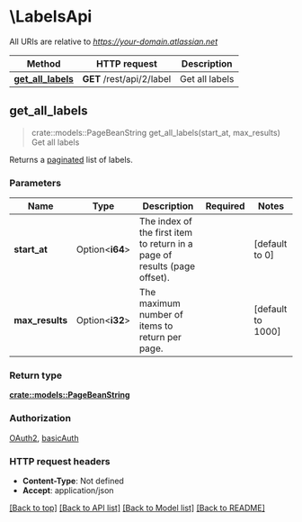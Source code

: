 # \LabelsApi

All URIs are relative to *https://your-domain.atlassian.net*

Method | HTTP request | Description
------------- | ------------- | -------------
[**get_all_labels**](LabelsApi.md#get_all_labels) | **GET** /rest/api/2/label | Get all labels



## get_all_labels

> crate::models::PageBeanString get_all_labels(start_at, max_results)
Get all labels

Returns a [paginated](#pagination) list of labels.

### Parameters


Name | Type | Description  | Required | Notes
------------- | ------------- | ------------- | ------------- | -------------
**start_at** | Option<**i64**> | The index of the first item to return in a page of results (page offset). |  |[default to 0]
**max_results** | Option<**i32**> | The maximum number of items to return per page. |  |[default to 1000]

### Return type

[**crate::models::PageBeanString**](PageBeanString.md)

### Authorization

[OAuth2](../README.md#OAuth2), [basicAuth](../README.md#basicAuth)

### HTTP request headers

- **Content-Type**: Not defined
- **Accept**: application/json

[[Back to top]](#) [[Back to API list]](../README.md#documentation-for-api-endpoints) [[Back to Model list]](../README.md#documentation-for-models) [[Back to README]](../README.md)

